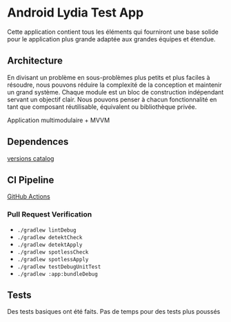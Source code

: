 #  Android Lydia Test App
Cette application contient tous les éléments qui fourniront une base solide pour le
application plus grande adaptée aux grandes équipes et étendue.

## Architecture

En divisant un problème en sous-problèmes plus petits et plus faciles à résoudre, nous pouvons réduire la complexité de la conception et
maintenir un grand système. Chaque module est un bloc de construction indépendant servant un objectif clair. Nous pouvons penser à chacun
fonctionnalité en tant que composant réutilisable, équivalent ou bibliothèque privée.

Application multimodulaire + MVVM

## Dependences

[versions catalog](https://docs.gradle.org/current/userguide/platforms.html#sub:version-catalog)


## CI Pipeline

[GitHub Actions](https://github.com/features/actions)

### Pull Request Verification

* `./gradlew lintDebug`
* `./gradlew detektCheck`
* `./gradlew detektApply`
* `./gradlew spotlessCheck`
* `./gradlew spotlessApply`
* `./gradlew testDebugUnitTest`
* `./gradlew :app:bundleDebug`


## Tests

Des tests basiques ont été faits. Pas de temps pour des tests plus poussés